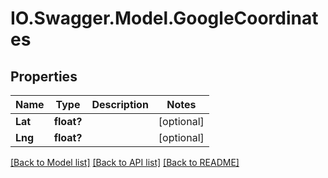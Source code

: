 # IO.Swagger.Model.GoogleCoordinates
## Properties

Name | Type | Description | Notes
------------ | ------------- | ------------- | -------------
**Lat** | **float?** |  | [optional] 
**Lng** | **float?** |  | [optional] 

[[Back to Model list]](../README.md#documentation-for-models) [[Back to API list]](../README.md#documentation-for-api-endpoints) [[Back to README]](../README.md)

